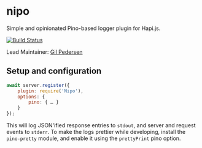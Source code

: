 # nipo

Simple and opinionated Pino-based logger plugin for Hapi.js.

[![Build Status](https://secure.travis-ci.org/kanongil/nipo.svg?branch=master)](http://travis-ci.org/kanongil/nipo)

Lead Maintainer: [Gil Pedersen](https://github.com/kanongil)

## Setup and configuration

```js
await server.register({
    plugin: require('Nipo'),
    options: {
        pino: { … }
    }
});
```

This will log JSON'ified response entries to `stdout`, and server and request events to `stderr`.
To make the logs prettier while developing, install the `pino-pretty` module, and enable it using the `prettyPrint` pino option.
